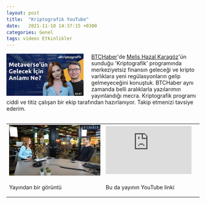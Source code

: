 ```yaml
---
layout: post
title:  "Kriptografik YouTube"
date:   2021-11-10 14:37:15 +0300
categories: Genel
tags: videos Etkinlikler
---
```


<img align="left" src="/assets/kriptografik-20211110-poster-800.jpg" style="width:40%; padding-right:20px"> [BTCHaber](https://www.btchaber.com/)'de [Melis Hazal Karagöz](https://twitter.com/melishazalkrgz)'ün sunduğu 'Kriptografik' programında merkeziyetsiz finansın geleceği ve kripto varlıklara yeni regülasyonların gelip gelmeyeceğini konuştuk. BTCHaber aynı zamanda belli aralıklarla yazılarımın yayınlandığı mecra. Kriptografik programı ciddi ve titiz çalışan bir ekip tarafından hazırlanıyor. Takip etmenizi tavsiye ederim.  
&nbsp;

<table><tr><td style="width:50%">
<img src="/assets/kriptografik-20211110_ss_800.jpg">
</td>
<td style="width:50%">
<iframe width="224" height="126" src="https://www.youtube.com/embed/SS_GhoisFW0" frameborder="0" allowfullscreen></iframe></td></tr>
<tr><td style="width:50%; vertical-align:top">
<p>
Yayından bir görüntü 
</p></td>
<td style="width:50%; vertical-align:top">
<p>Bu da yayının YouTube linki</p>
</td></tr> 
</table>
